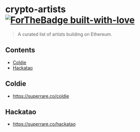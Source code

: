 # crypto-artists [![ForTheBadge built-with-love](http://ForTheBadge.com/images/badges/built-with-love.svg)](https://GitHub.com/Naereen/)


> A curated list of artists building on Ethereum.


## Contents
- [Coldie](#coldie)
- [Hackatao](#hackatao)

## Coldie
- https://superrare.co/coldie

## Hackatao
- https://superrare.co/hackatao
